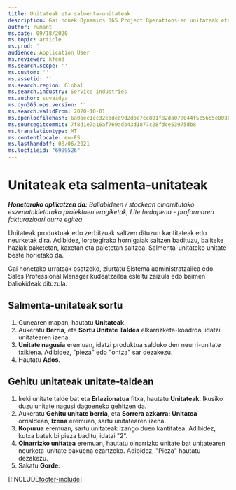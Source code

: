 ```yaml
---
title: Unitateak eta salmenta-unitateak
description: Gai honek Dynamics 365 Project Operations-en unitateak eta salmenta-taldeak nola sortu jakiteko informazioa eskaintzen du.
author: rumant
ms.date: 09/18/2020
ms.topic: article
ms.prod: ''
audience: Application User
ms.reviewer: kfend
ms.search.scope: ''
ms.custom: ''
ms.assetid: ''
ms.search.region: Global
ms.search.industry: Service industries
ms.author: suvaidya
ms.dyn365.ops.version: ''
ms.search.validFrom: 2020-10-01
ms.openlocfilehash: 6a0aec1cc32ebdea9d2dbc7cc891f82da07e044f5c5655e008068f72dd198587
ms.sourcegitcommit: 7f8d1e7a16af769adb43d1877c28fdce53975db8
ms.translationtype: MT
ms.contentlocale: eu-ES
ms.lasthandoff: 08/06/2021
ms.locfileid: "6999526"
---
```

# <a name="units-and-unit-groups"></a>Unitateak eta salmenta-unitateak

_**Honetarako aplikatzen da:** Baliabideen / stockean oinarritutako eszenatokietarako proiektuen eragiketak, Lite hedapena - proformaren fakturazioari aurre egitea_

Unitateak produktuak edo zerbitzuak saltzen dituzun kantitateak edo neurketak dira. Adibidez, lorategirako hornigaiak saltzen badituzu, baliteke haziak paketetan, kaxetan eta paletetan saltzea. Salmenta-unitateko unitate beste horietako da.

Gai honetako urratsak osatzeko, ziurtatu Sistema administratzailea edo Sales Professional Manager kudeatzailea esleitu zaizula edo baimen baliokideak dituzula.

## <a name="create-a-unit-group"></a>Salmenta-unitateak sortu

1. Gunearen mapan, hautatu **Unitateak**.
2. Aukeratu **Berria**, eta **Sortu Unitate Taldea** elkarrizketa-koadroa, idatzi unitatearen izena.
3. **Unitate nagusia** eremuan, idatzi produktua salduko den neurri-unitate txikiena. Adibidez, "pieza" edo "ontza" sar dezakezu.
4. Hautatu **Ados**.

## <a name="add-units-to-a-unit-group"></a>Gehitu unitateak unitate-taldean

1. Ireki unitate talde bat eta **Erlazionatua** fitxa, hautatu **Unitateak**. Ikusiko duzu unitate nagusi dagoeneko gehitzen da.
2. Aukeratu **Gehitu unitate berria**, eta **Sorrera azkarra: Unitatea** orrialdean, **Izena** eremuan, sartu unitatearen izena.
3. **Kopurua** eremuan, sartu unitateak izango duen kantitatea. Adibidez, kutxa batek bi pieza baditu, idatzi "2". 
4. **Oinarrizko unitatea** eremuan, hautatu oinarrizko unitate bat unitatearen neurketa-unitate baxuena ezartzeko. Adibidez, "Pieza" hautatu dezakezu.
5. Sakatu **Gorde**:


[!INCLUDE[footer-include](../includes/footer-banner.md)]